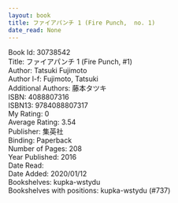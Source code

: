 ```yaml
---
layout: book
title: ファイアパンチ 1 (Fire Punch,  no. 1)
date_read: None
---
```


Book Id: 30738542<br />
Title: ファイアパンチ 1 (Fire Punch, #1)<br />
Author: Tatsuki Fujimoto<br />
Author l-f: Fujimoto, Tatsuki<br />
Additional Authors: 藤本タツキ<br />
ISBN: 4088807316<br />
ISBN13: 9784088807317<br />
My Rating: 0<br />
Average Rating: 3.54<br />
Publisher: 集英社<br />
Binding: Paperback<br />
Number of Pages: 208<br />
Year Published: 2016<br />
Date Read: <br />
Date Added: 2020/01/12<br />
Bookshelves: kupka-wstydu<br />
Bookshelves with positions: kupka-wstydu (#737)<br />

